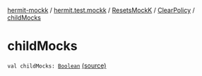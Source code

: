 [hermit-mockk](../../../index.md) / [hermit.test.mockk](../../index.md) / [ResetsMockK](../index.md) / [ClearPolicy](index.md) / [childMocks](./child-mocks.md)

# childMocks

`val childMocks: `[`Boolean`](https://kotlinlang.org/api/latest/jvm/stdlib/kotlin/-boolean/index.html) [(source)](https://github.com/RBusarow/AutoReset/tree/master/hermit-mockk/src/main/kotlin/hermit/test/mockk/ResetsMockK.kt#L78)